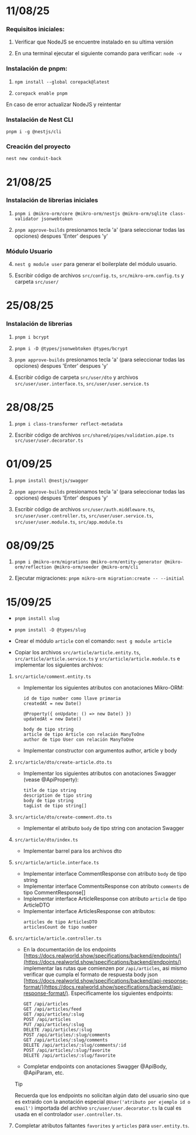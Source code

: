 # 11/08/25

### Requisitos iniciales:
1. Verificar que NodeJS se encuentre instalado en su ultima versión

2. En una terminal ejecutar el siguiente comando para verificar: `node -v`

### Instalación de pnpm:
1. `npm install --global corepack@latest`

2. `corepack enable pnpm`

En caso de error actualizar NodeJS y reintentar

### Instalación de Nest CLI
`pnpm i -g @nestjs/cli`

### Creación del proyecto
`nest new conduit-back`

# 21/08/25

### Instalación de librerias iniciales

1. `pnpm i @mikro-orm/core @mikro-orm/nestjs @mikro-orm/sqlite class-validator jsonwebtoken`

2. `pnpm approve-builds` presionamos tecla 'a' (para seleccionar todas las opciones) despues 'Enter' despues 'y'

### Módulo Usuario

4. `nest g module user` para generar el boilerplate del módulo usuario.

5. Escribir código de archivos `src/config.ts`, `src/mikro-orm.config.ts` y carpeta `src/user/`

# 25/08/25

### Instalación de librerias

1. `pnpm i bcrypt` 
2. `pnpm i -D @types/jsonwebtoken @types/bcrypt`
3. `pnpm approve-builds` presionamos tecla 'a' (para seleccionar todas las opciones) despues 'Enter' despues 'y'

4. Escribir código de carpeta `src/user/dto` y archivos `src/user/user.interface.ts`, `src/user/user.service.ts` 

# 28/08/25

1. `pnpm i class-transformer reflect-metadata`

2. Escribir código de archivos `src/shared/pipes/validation.pipe.ts` `src/user/user.decorator.ts`

# 01/09/25

1. `pnpm install @nestjs/swagger`

2. `pnpm approve-builds` presionamos tecla 'a' (para seleccionar todas las opciones) despues 'Enter' despues 'y'

3. Escribir código de archivos `src/user/auth.middleware.ts`,  `src/user/user.controller.ts`, `src/user/user.service.ts`, `src/user/user.module.ts`, `src/app.module.ts`

# 08/09/25

1. `pnpm i @mikro-orm/migrations @mikro-orm/entity-generator @mikro-orm/reflection @mikro-orm/seeder @mikro-orm/cli`

2. Ejecutar migraciones:  `pnpm mikro-orm migration:create -- --initial`

# 15/09/25

- `pnpm install slug`

- `pnpm install -D @types/slug`

- Crear el módulo `article` con el comando: `nest g module article`

- Copiar los archivos `src/article/article.entity.ts`, `src/article/article.service.ts` y `src/article/article.module.ts` e implementar los siguientes archivos:

1. `src/article/comment.entity.ts`
	- Implementar los siguientes atributos con anotaciones Mikro-ORM:
		```
		id de tipo number como llave primaria
		createdAt = new Date()

		@Property({ onUpdate: () => new Date() })
		updatedAt = new Date()

		body de tipo string
		article de tipo Article con relación ManyToOne
		author de tipo User con relación ManyToOne
		```
	- Implementar constructor con argumentos author, article y body

2. `src/article/dto/create-article.dto.ts`
	- Implementar los siguientes atributos con anotaciones Swagger (vease @ApiProperty):
		```
		title de tipo string
		description de tipo string
		body de tipo string
		tagList de tipo string[]
		```

3. `src/article/dto/create-comment.dto.ts`
	- Implementar el atributo `body` de tipo string con anotacion Swagger 

4. `src/article/dto/index.ts` 
	- Implementar barrel para los archivos dto

5. `src/article/article.interface.ts`
	- Implementar interface CommentResponse con atributo `body` de tipo string
	- Implementar interface CommentsResponse con atributo `comments` de tipo CommentResponse[]
	- Implementar interface ArticleResponse con atributo `article` de tipo ArticleDTO
	- Implementar interface ArticlesResponse con atributos:
		```
		articles de tipo ArticlesDTO
		articlesCount de tipo number
		```

6. `src/article/article.controller.ts`
	- En la documentación de los endpoints [https://docs.realworld.show/specifications/backend/endpoints/](https://docs.realworld.show/specifications/backend/endpoints/) implementar las rutas que comienzen por `/api/articles`, asi mismo verificar que cumpla el formato de respuesta body json [https://docs.realworld.show/specifications/backend/api-response-format/](https://docs.realworld.show/specifications/backend/api-response-format/). Especificamente los siguientes endpoints:

		```
		GET /api/articles
		GET /api/articles/feed
		GET /api/articles/:slug
		POST /api/articles
		PUT /api/articles/:slug
		DELETE /api/articles/:slug
		POST /api/articles/:slug/comments
		GET /api/articles/:slug/comments
		DELETE /api/articles/:slug/comments/:id
		POST /api/articles/:slug/favorite
		DELETE /api/articles/:slug/favorite
		```

	- Completar endpoints con anotaciones Swagger @ApiBody, @ApiParam, etc.

	> [!TIP]
	> Recuerda que los endpoints no solicitan algún dato del usuario sino que es extraido con la anotación especial `@User('atributo por ejemplo id o email')` importada del archivo `src/user/user.decorator.ts` la cual es usada en el controlador `user.controller.ts`.

7. Completar atributos faltantes `favorites` y `articles` para `user.entity.ts`.

